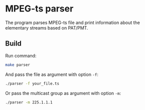 # MPEG-ts parser
The program parses MPEG-ts file and print information about the elementary streams based on PAT/PMT.

## Build
Run command:

```bash
make parser
```

And pass the file as argument with option `-f`:

```bash
./parser -f your_file.ts
```

Or pass the multicast group as argument with option `-m`:

```bash
./parser -m 225.1.1.1
```
